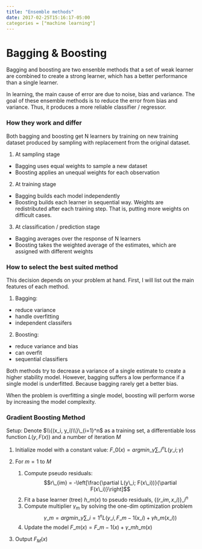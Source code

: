 ```yaml
---
title: "Ensemble methods"
date: 2017-02-25T15:16:17-05:00
categories = ["machine learning"]
---
```


# Bagging & Boosting

Bagging and boosting are two ensenble methods that a set of weak learner are combined to create a strong learner, which has a better performance than a single learner. 

In learning, the main cause of error are due to noise, bias and variance. The goal of these ensemble methods is to reduce the error from bias and variance. Thus, it produces a more reliable classifier / regressor.

### How they work and differ

Both bagging and boosting get N learners by training on new training dataset produced by sampling with replacement from the original dataset.

1. At sampling stage
  * Bagging uses equal weights to sample a new dataset
  * Boosting applies an unequal weights for each observation
2. At training stage
  * Bagging builds each model independently
  * Boosting builds each learner in sequential way. Weights are redistributed after each training step. That is, putting more weights on difficult cases.
3. At classification / prediction stage
  * Bagging averages over the response of N learners
  * Boosting takes the weighted average of the estimates, which are assigned with different weights

### How to select the best suited method

This decision depends on your problem at hand. First, I will list out the main features of each method. 

1. Bagging: 
  * reduce variance
  * handle overfitting
  * independent classifers 

2. Boosting: 
  * reduce variance and bias
  * can overfit
  * sequential classifiers          

Both methods try to decrease a variance of a single estimate to create a higher stability model. However, bagging suffers a low performance if a single model is underfitted. Because bagging rarely get a better bias.

When the problem is overfitting a single model, boosting will perform worse by increasing the model complexity.

### Gradient Boosting Method
Setup: Denote $\\{(x_i, y_i)\\}\_{i=1}^n$ as a training set, a differentiable loss function $L(y, F(x))$ and a number of iteration $M$

1. Initialize model with a constant value: $F\_0(x) = argmin\_\gamma \sum\_i^n L(y\_i; \gamma)$
2. For $m = 1$ to $M$ 
    1. Compute pseudo residuals: 
    $$r\_{im} = -\left[\frac{\partial L(y\_i; F(x\_i))}{\partial F(x\_i)}\right]$$
    2. Fit a base learner (tree) $h\_m(x)$ to pseudo residuals, $\{(r\_{im}, x\_i)\}\_i^n$
    3. Compute multiplier $\gamma_m$ by solving the one-dim optimization problem 
    $$\gamma\_m = argmin\_\gamma \sum\_{i = 1}^n L(y\_i, F\_{m-1}(x\_i) + \gamma h\_m(x\_i))$$
    4. Update the model $F\_m(x) = F\_{m-1}(x) + \gamma\_m h\_m(x)$
    
3. Output $F_M(x)$


